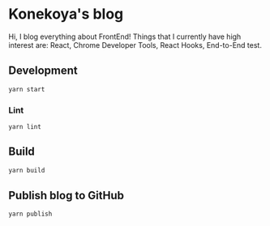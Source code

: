 # Konekoya's blog

Hi, I blog everything about FrontEnd! Things that I currently have high interest
are: React, Chrome Developer Tools, React Hooks, End-to-End test.

## Development

```sh
yarn start
```

### Lint

```
yarn lint
```

## Build

```sh
yarn build
```

## Publish blog to GitHub

```sh
yarn publish
```
